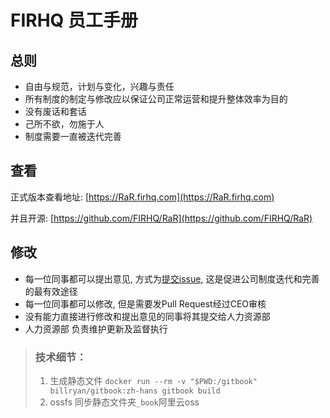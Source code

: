 # FIRHQ 员工手册

## 总则

* 自由与规范，计划与变化，兴趣与责任
* 所有制度的制定与修改应以保证公司正常运营和提升整体效率为目的
* 没有废话和套话
* 己所不欲，勿施于人
* 制度需要一直被迭代完善

## 查看

正式版本查看地址: [https://RaR.firhq.com](https://RaR.firhq.com)

并且开源: [https://github.com/FIRHQ/RaR](https://github.com/FIRHQ/RaR)

## 修改

* 每一位同事都可以提出意见, 方式为[提交issue](https://github.com/FIRHQ/RaR/issues/new), 这是促进公司制度迭代和完善的最有效途径
* 每一位同事都可以修改, 但是需要发Pull Request经过CEO审核
* 没有能力直接进行修改和提出意见的同事将其提交给人力资源部
* 人力资源部 负责维护更新及监督执行


> ### 技术细节：
>
> 1. 生成静态文件 `docker run --rm -v "$PWD:/gitbook" billryan/gitbook:zh-hans gitbook build`
> 2. ossfs 同步静态文件夹`_book`阿里云oss

